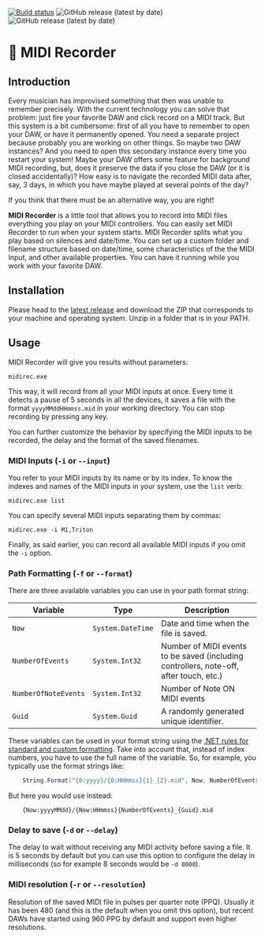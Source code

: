 [![Build status](https://github.com/icalvo/Icm.MidiRecorder/actions/workflows/ci.yml/badge.svg)](https://github.com/icalvo/Icm.MidiRecorder/actions/workflows/ci.yml)
![GitHub release (latest by date)](https://img.shields.io/github/v/release/MidiRecorder/MidiRecorder)
![GitHub release (latest by date)](https://img.shields.io/github/downloads/MidiRecorder/MidiRecorder/total)

# 🎹 MIDI Recorder

## Introduction

Every musician has improvised something that then was unable to remember precisely. With the current technology you can solve that problem: just fire your favorite DAW and click record on a MIDI track. But this system is a bit cumbersome: first of all you have to remember to open your DAW, or have it permanently opened. You need a separate project because probably you are working on other things. So maybe two DAW instances? And you need to open this secondary instance every time you restart your system! Maybe your DAW offers some feature for background MIDI recording, but, does it preserve the data if you close the DAW (or it is closed accidentally)? How easy is to navigate the recorded MIDI data after, say, 3 days, in which you have maybe played at several points of the day?

If you think that there must be an alternative way, you are right!

**MIDI Recorder** is a little tool that allows you to record into MIDI files everything you play on your MIDI controllers. You can easily set MIDI Recorder to run when your system starts. MIDI Recorder splits what you play based on silences and date/time. You can set up a custom folder and filename structure based on date/time, some characteristics of the the MIDI Input, and other available properties. You can have it running while you work with your favorite DAW.

## Installation

Please head to the [latest release](https://github.com/MidiRecorder/MidiRecorder/releases/latest) and download the ZIP that corresponds to your machine and operating system. Unzip in a folder that is in your PATH.

## Usage

MIDI Recorder will give you results without parameters:
```
midirec.exe
```

This way, it will record from all your MIDI inputs at once. Every time it detects a pause of 5 seconds in all the devices, it saves a file with the format `yyyyMMddHHmmss.mid` in your working directory. You can stop recording by pressing any key.

You can further customize the behavior by specifying the MIDI inputs to be recorded, the delay and the format of the saved filenames.

### MIDI Inputs (`-i` or `--input`)

You refer to your MIDI inputs by its name or by its index. To know the indexes and names of the MIDI inputs in your system, use the `list` verb:

```
midirec.exe list
```

You can specify several MIDI inputs separating them by commas:

```
midirec.exe -i M1,Triton
```

Finally, as said earlier, you can record all available MIDI inputs if you omit the `-i` option.

### Path Formatting (`-f` or `--format`)

There are three available variables you can use in your path format string:


Variable | Type | Description
---------|------|------------
`Now` | `System.DateTime` | Date and time when the file is saved.
`NumberOfEvents` | `System.Int32`  | Number of MIDI events to be saved (including controllers, note-off, after touch, etc.)
`NumberOfNoteEvents` | `System.Int32` | Number of Note ON MIDI events
`Guid`  | `System.Guid` | A randomly generated unique identifier.

These variables can be used in your format string using the [.NET rules for standard and custom formatting](https://docs.microsoft.com/es-es/dotnet/standard/base-types/formatting-types). Take into account that, instead of index numbers, you have to use the full name of the variable. So, for example, you typically use the format strings like:

```csharp
	String.Format("{0:yyyy}/{0:HHmmss}{1}_{2}.mid", Now, NumberOfEvents, Guid);
```

But here you would use instead:
```
	{Now:yyyyMMdd}/{Now:HHmmss}{NumberOfEvents}_{Guid}.mid
```

### Delay to save (`-d` or `--delay`)
The delay to wait without receiving any MIDI activity before saving a file. It is 5 seconds by default but you can use this option to configure the delay in milliseconds (so for example 8 seconds would be `-d 8000`).

### MIDI resolution (`-r` or `--resolution`)
Resolution of the saved MIDI file in pulses per quarter note (PPQ). Usually it has been 480 (and this is the default when you omit this option), but recent DAWs have started using 960 PPG by default and support even higher resolutions.
